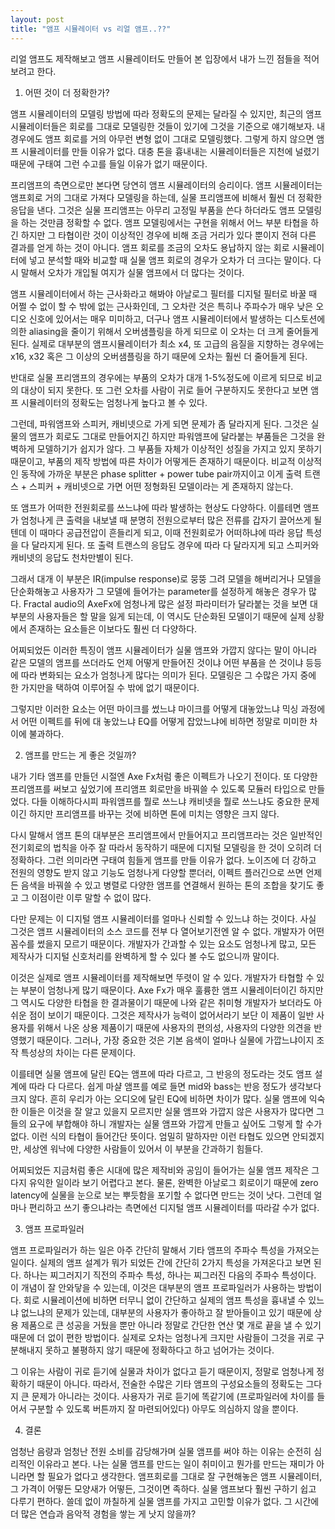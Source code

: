 ```yaml
---
layout: post
title: "앰프 시뮬레이터 vs 리얼 앰프..??"
---
```



리얼 앰프도 제작해보고 앰프 시뮬레이터도 만들어 본 입장에서 내가 느낀 점들을 적어보려고 한다. 




1. 어떤 것이 더 정확한가?




앰프 시뮬레이터의 모델링 방법에 따라 정확도의 문제는 달라질 수 있지만, 최근의 앰프 시뮬레이터들은 회로를 그대로 모델링한 것들이 있기에 그것을 기준으로 얘기해보자. 내 경우에도 앰프 회로를 거의 아무런 변형 없이 그대로 모델링했다. 그렇게 하지 않으면 앰프 시뮬레이터를 만들 이유가 없다. 대충 톤을 흉내내는 시뮬레이터들은 지천에 널렸기 때문에 구태여 그런 수고를 들일 이유가 없기 때문이다.




프리앰프의 측면으로만 본다면 당연히 앰프 시뮬레이터의 승리이다. 앰프 시뮬레이터는 앰프회로 거의 그대로 가져다 모델링을 하는데, 실물 프리앰프에 비해서 훨씬 더 정확한 응답을 낸다. 그것은 실물 프리앰프는 아무리 고정밀 부품을 쓴다 하더라도 앰프 모델링을 하는 것만큼 정확할 수 없다. 앰프 모델링에서는 구현을 위해서 어느 부분 타협을 하긴 하지만 그 타협이란 것이 이상적인 경우에 비해 조금 거리가 있다 뿐이지 전혀 다른 결과를 얻게 하는 것이 아니다. 앰프 회로를 조금의 오차도 용납하지 않는 회로 시뮬레이터에 넣고 분석할 때와 비교할 때 실물 앰프 회로의 경우가 오차가 더 크다는 말이다. 다시 말해서 오차가 개입될 여지가 실물 앰프에서 더 많다는 것이다.




앰프 시뮬레이터에서 하는 근사화라고 해봐야 아날로그 필터를 디지털 필터로 바꿀 때 어쩔 수 없이 할 수 밖에 없는 근사화인데, 그 오차란 것은 특히나 주파수가 매우 낮은 오디오 신호에 있어서는 매우 미미하고, 더구나 앰프 시뮬레이터에서 발생하는 디스토션에 의한 aliasing을 줄이기 위해서 오버샘플링을 하게 되므로 이 오차는 더 크게 줄어들게 된다. 실제로 대부분의 앰프시뮬레이터가 최소 x4, 또 고급의 음질을 지향하는 경우에는 x16, x32 혹은 그 이상의 오버샘플링을 하기 때문에 오차는 훨씬 더 줄어들게 된다. 




반대로 실물 프리앰프의 경우에는 부품의 오차가 대개 1-5%정도에 이르게 되므로 비교의 대상이 되지 못한다. 또 그런 오차를 사람이 귀로 들어 구분하지도 못한다고 보면 앰프 시뮬레이터의 정확도는 엄청나게 높다고 볼 수 있다.




그런데, 파워앰프와 스피커, 캐비넷으로 가게 되면 문제가 좀 달라지게 된다. 그것은 실물의 앰프가 회로도 그대로 만들어지긴 하지만 파워앰프에 달라붙는 부품들은 그것을 완벽하게 모델하기가 쉽지가 않다. 그 부품들 자체가 이상적인 성질을 가지고 있지 못하기 때문이고, 부품의 제작 방법에 따른 차이가 어떻게든 존재하기 때문이다. 비교적 이상적인 동작에 가까운 부분은 phase splitter + power tube pair까지이고 이게 출력 트랜스 + 스피커 + 캐비넷으로 가면 어떤 정형화된 모델이라는 게 존재하지 않는다. 




또 앰프가 어떠한 전원회로를 쓰느냐에 따라 발생하는 현상도 다양하다. 이를테면 앰프가 엄청나게 큰 출력을 내보낼 때 분명히 전원으로부터 많은 전류를 갑자기 끌어쓰게 될텐데 이 때마다 공급전압이 흔들리게 되고, 이때 전원회로가 어떠하냐에 따라 응답 특성을 다 달라지게 된다. 또 출력 트랜스의 응답도 경우에 따라 다 달라지게 되고 스피커와 캐비넷의 응답도 천차만별이 된다.




그래서 대개 이 부분은 IR(impulse response)로 뭉뚱 그려 모델을 해버리거나 모델을 단순화해놓고 사용자가 그 모델에 들어가는 parameter를 설정하게 해놓은 경우가 많다. Fractal audio의 AxeFx에 엄청나게 많은 설정 파라미터가 달라붙는 것을 보면 대부분의 사용자들은 할 말을 잃게 되는데, 이 역시도 단순화된 모델이기 때문에 실제 상황에서 존재하는 요소들은 이보다도 훨씬 더 다양하다. 




어찌되었든 이러한 특징이 앰프 시뮬레이터가 실물 앰프와 가깝지 않다는 말이 아니라 같은 모델의 앰프를 쓰더라도 언제 어떻게 만들어진 것이냐 어떤 부품을 쓴 것이냐 등등에 따라 변화되는 요소가 엄청나게 많다는 의미가 된다. 모델링은 그 수많은 가지 중에 한 가지만을 택하여 이루어질 수 밖에 없기 때문이다. 




그렇지만 이러한 요소는 어떤 마이크를 썼느냐 마이크를 어떻게 대놓았느냐 믹싱 과정에서 어떤 이펙트를 뒤에 대 놓았느냐 EQ를 어떻게 잡았느냐에 비하면 정말로 미미한 차이에 불과하다. 




2. 앰프를 만드는 게 좋은 것일까?




내가 기타 앰프를 만들던 시절엔 Axe Fx처럼 좋은 이펙트가 나오기 전이다. 또 다양한 프리앰프를 써보고 싶었기에 프리앰프 회로만을 바꿔쓸 수 있도록 모듈러 타입으로 만들었다. 다들 이해하다시피 파워앰프를 뭘로 쓰느냐 캐비넷을 뭘로 쓰느냐도 중요한 문제이긴 하지만 프리앰프를 바꾸는 것에 비하면 톤에 미치는 영향은 크지 않다. 




다시 말해서 앰프 톤의 대부분은 프리앰프에서 만들어지고 프리앰프라는 것은 일반적인 전기회로의 법칙을 아주 잘 따라서 동작하기 때문에 디지털 모델링을 한 것이 오히려 더 정확하다. 그런 의미라면 구태여 힘들게 앰프를 만들 이유가 없다. 노이즈에 더 강하고 전원의 영향도 받지 않고 기능도 엄청나게 다양할 뿐더러, 이펙트 플러긴으로 쓰면 언제든 음색을 바꿔쓸 수 있고 병렬로 다양한 앰프를 연결해서 원하는 톤의 조합을 찾기도 좋고 그 이점이란 이루 말할 수 없이 많다.




다만 문제는 이 디지털 앰프 시뮬레이터를 얼마나 신뢰할 수 있느냐 하는 것이다. 사실 그것은 앰프 시뮬레이터의 소스 코드를 전부 다 열어보기전엔 알 수 없다. 개발자가 어떤 꼼수를 썼을지 모르기 때문이다. 개발자가 간과할 수 있는 요소도 엄청나게 많고, 모든 제작사가 디지털 신호처리를 완벽하게 할 수 있다 볼 수도 없으니까 말이다. 




이것은 실제로 앰프 시뮬레이터를 제작해보면 뚜렷이 알 수 있다. 개발자가 타협할 수 있는 부분이 엄청나게 많기 때문이다. Axe Fx가 매우 훌륭한 앰프 시뮬레이터이긴 하지만 그 역시도 다양한 타협을 한 결과물이기 때문에 나와 같은 취미형 개발자가 보더라도 아쉬운 점이 보이기 때문이다. 그것은 제작사가 능력이 없어서라기 보단 이 제품이 일반 사용자를 위해서 나온 상용 제품이기 때문에 사용자의 편의성, 사용자의 다양한 의견을 반영했기 때문이다. 그러나, 가장 중요한 것은 기본 음색이 얼마나 실물에 가깝느냐이지 조작 특성상의 차이는 다른 문제이다. 




이를테면 실물 앰프에 달린 EQ는 앰프에 따라 다르고, 그 반응의 정도라는 것도 앰프 설계에 따라 다 다르다. 쉽게 마샬 앰프를 예로 들면 mid와 bass는 반응 정도가 생각보다 크지 않다. 흔히 우리가 아는 오디오에 달린 EQ에 비하면 차이가 많다. 실물 앰프에 익숙한 이들은 이것을 잘 알고 있을지 모르지만 실물 앰프와 가깝지 않은 사용자가 많다면 그들의 요구에 부합해야 하니 개발자는 실물 앰프와 가깝게 만들고 싶어도 그렇게 할 수가 없다. 이런 식의 타협이 들어간단 뜻이다. 엄밀히 말하자만 이런 타협도 있으면 안되겠지만, 세상엔 워낙에 다양한 사람들이 있어서 이 부분을 간과하기 힘들다.




어찌되었든 지금처럼 좋은 시대에 많은 제작비와 공임이 들어가는 실물 앰프 제작은 그다지 유익한 일이라 보기 어렵다고 본다. 물론, 완벽한 아날로그 회로이기 때문에 zero latency에 실물을 눈으로 보는 뿌듯함을 포기할 수 없다면 만드는 것이 낫다. 그런데 얼마나 편리하고 쓰기 좋으냐라는 측면에선 디지털 앰프 시뮬레이터를 따라갈 수가 없다.




3. 앰프 프로파일러




앰프 프로파일러가 하는 일은 아주 간단히 말해서 기타 앰프의 주파수 특성을 가져오는 일이다. 실제의 앰프 설계가 뭐가 되었든 간에 간단히 2가지 특성을 가져온다고 보면 된다. 하나는 찌그러지기 직전의 주파수 특성, 하나는 찌그러진 다음의 주파수 특성이다. 이 개념이 잘 안와닿을 수 있는데, 이것은 대부분의 앰프 프로파일러가 사용하는 방법이다. 회로 시뮬레이션에 비하면 터무니 없이 간단하고 실제의 앰프 특성을 흉내낼 수 있느냐 없느냐의 문제가 있는데, 대부분의 사용자가 좋아하고 잘 받아들이고 있기 때문에 상용 제품으로 큰 성공을 거뒀을 뿐만 아니라 정말로 간단한 연산 몇 개로 끝을 낼 수 있기 때문에 더 없이 편한 방법이다. 실제로 오차는 엄청나게 크지만 사람들이 그것을 귀로 구분해내지 못하고 불평하지 않기 때문에 정확하다고 하고 넘어가는 것이다.




그 이유는 사람이 귀로 듣기에 실물과 차이가 없다고 듣기 때문이지, 정말로 엄청나게 정확하기 때문이 아니다. 따라서, 전술한 수많은 기타 앰프의 구성요소들의 정확도는 그다지 큰 문제가 아니라는 것이다. 사용자가 귀로 듣기에 똑같기에 (프로파일러에 차이를 들어서 구분할 수 있도록 버튼까지 잘 마련되어있다) 아무도 의심하지 않을 뿐이다. 




4. 결론




엄청난 음량과 엄청난 전원 소비를 감당해가며 실물 앰프를 써야 하는 이유는 순전히 심리적인 이유라고 본다. 나는 실물 앰프를 만드는 일이 취미이고 뭔가를 만드는 재미가 아니라면 할 필요가 없다고 생각한다. 앰프회로를 그대로 잘 구현해놓은 앰프 시뮬레이터, 그 가격이 어떻든 모양새가 어떻든, 그것이면 족하다. 실물 앰프보다 훨씬 구하기 쉽고 다루기 편하다. 쓸데 없이 까칠하게 실물 앰프를 가지고 고민할 이유가 없다. 그 시간에 더 많은 연습과 음악적 경험을 쌓는 게 낫지 않을까?





















